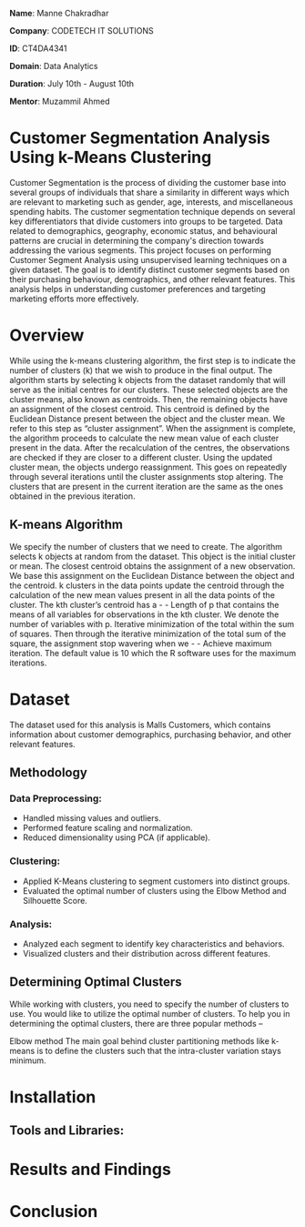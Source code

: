 **Name**: Manne Chakradhar     

**Company**: CODETECH IT SOLUTIONS

**ID**: CT4DA4341

**Domain**: Data Analytics

**Duration**: July 10th - August 10th

**Mentor**: Muzammil Ahmed

# Customer Segmentation Analysis Using k-Means Clustering
Customer Segmentation is the process of dividing the customer base into several groups of individuals that share a similarity in different ways which are relevant to marketing such as gender, age, interests, and miscellaneous spending habits. The customer segmentation technique depends on several key differentiators that divide customers into groups to be targeted. Data related to demographics, geography, economic status, and behavioural patterns are crucial in determining the company's direction towards addressing the various segments.
This project focuses on performing Customer Segment Analysis using unsupervised learning techniques on a given dataset. The goal is to identify distinct customer segments based on their purchasing behaviour, demographics, and other relevant features. This analysis helps in understanding customer preferences and targeting marketing efforts more effectively.

# Overview
While using the k-means clustering algorithm, the first step is to indicate the number of clusters (k) that we wish to produce in the final output. The algorithm starts by selecting k objects from the dataset randomly that will serve as the initial centres for our clusters. These selected objects are the cluster means, also known as centroids. Then, the remaining objects have an assignment of the closest centroid. This centroid is defined by the Euclidean Distance present between the object and the cluster mean. We refer to this step as “cluster assignment”. When the assignment is complete, the algorithm proceeds to calculate the new mean value of each cluster present in the data. After the recalculation of the centres, the observations are checked if they are closer to a different cluster. Using the updated cluster mean, the objects undergo reassignment. This goes on repeatedly through several iterations until the cluster assignments stop altering. The clusters that are present in the current iteration are the same as the ones obtained in the previous iteration.

## K-means Algorithm
We specify the number of clusters that we need to create.
The algorithm selects k objects at random from the dataset. This object is the initial cluster or mean.
The closest centroid obtains the assignment of a new observation. We base this assignment on the Euclidean Distance between the object and the centroid.
k clusters in the data points update the centroid through the calculation of the new mean values present in all the data points of the cluster. The kth cluster’s centroid has a - - Length of p that contains the means of all variables for observations in the kth cluster. We denote the number of variables with p.
Iterative minimization of the total within the sum of squares. Then through the iterative minimization of the total sum of the square, the assignment stop wavering when we - - Achieve maximum iteration. The default value is 10 which the R software uses for the maximum iterations.

# Dataset
The dataset used for this analysis is Malls Customers, which contains information about customer demographics, purchasing behavior, and other relevant features.



## Methodology
### Data Preprocessing:
- Handled missing values and outliers.
- Performed feature scaling and normalization.
- Reduced dimensionality using PCA (if applicable).
  
 ### Clustering:
- Applied K-Means clustering to segment customers into distinct groups.
- Evaluated the optimal number of clusters using the Elbow Method and Silhouette Score.

### Analysis:
- Analyzed each segment to identify key characteristics and behaviors.
- Visualized clusters and their distribution across different features.

## Determining Optimal Clusters
  While working with clusters, you need to specify the number of clusters to use. You would like to utilize the optimal number of clusters. To help you in 
  determining the optimal clusters, there are three popular methods –

  Elbow method The main goal behind cluster partitioning methods like k-means is to define the clusters such that the intra-cluster variation stays minimum.

# Installation
## Tools and Libraries:


# Results and Findings



 # Conclusion





